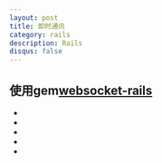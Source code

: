 ```yaml
---
layout: post
title: 即时通讯
category: rails
description: Rails
disqus: false
---
```


## 使用gem[websocket-rails](https://github.com/websocket-rails/websocket-rails)

* [](http://www.school.ctc-g.co.jp/columns/masuidrive/masuidrive14.html)
* [](http://blog.pogoapp.com/websockets-on-rails-4-and-ruby-2/)
* [](http://altarf.net/computer/rails/2502)
* [](http://www.rubydoc.info/github/websocket-rails/websocket-rails/index)
* [](https://github.com/happypeter/classroom)